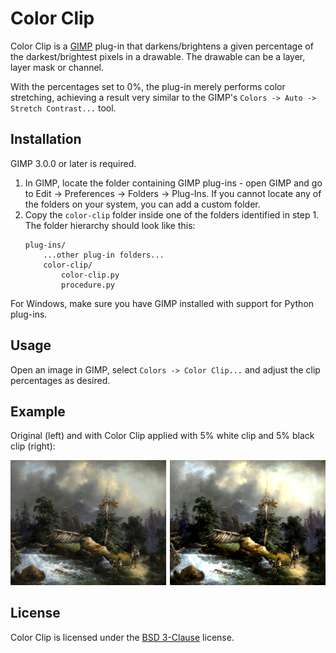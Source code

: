 # Color Clip

Color Clip is a [GIMP](https://www.gimp.org/) plug-in that darkens/brightens a given percentage of the darkest/brightest pixels in a drawable.
The drawable can be a layer, layer mask or channel.

With the percentages set to 0%, the plug-in merely performs color stretching, achieving a result very similar to the GIMP's `Colors -> Auto -> Stretch Contrast...` tool.


## Installation

GIMP 3.0.0 or later is required.

1. In GIMP, locate the folder containing GIMP plug-ins - open GIMP and go to Edit → Preferences → Folders → Plug-Ins. If you cannot locate any of the folders on your system, you can add a custom folder.
2. Copy the `color-clip` folder inside one of the folders identified in step 1. The folder hierarchy should look like this:
    ```
    plug-ins/
        ...other plug-in folders...
        color-clip/
            color-clip.py
            procedure.py
    ```

For Windows, make sure you have GIMP installed with support for Python plug-ins.


## Usage

Open an image in GIMP, select `Colors -> Color Clip...` and adjust the clip percentages as desired.


## Example

Original (left) and with Color Clip applied with 5% white clip and 5% black clip (right):

![Example of Color Clip](docs/color_clip_example.png)


## License

Color Clip is licensed under the [BSD 3-Clause](LICENSE) license.
